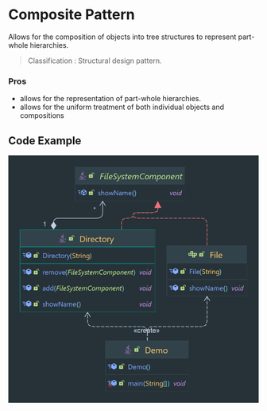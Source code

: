 # Composite Pattern

Allows for the composition of objects into tree structures to represent part-whole hierarchies.

> Classification : Structural design pattern.

### Pros

* allows for the representation of part-whole hierarchies.
* allows for the uniform treatment of both individual objects and compositions

## Code Example

![Composite](../../../images/Directory.png)
